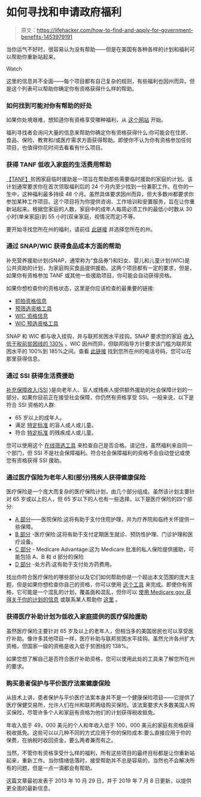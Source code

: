 # 如何寻找和申请政府福利

> 原文：<https://lifehacker.com/how-to-find-and-apply-for-government-benefits-1453979191>

当你运气不好时，很容易认为没有帮助——但是在美国有各种各样的计划和福利可以帮助你重新站起来。

Watch

这里的信息并不全面——每个项目都有自己复杂的规则，有些福利也因州而异。但是这个列表可以帮助你确定你有资格获得什么样的帮助。

### **如何找到可能对你有帮助的好处**

如果你处境艰难，想知道你有资格享受哪种福利，从 [这个网站](https://www.benefits.gov/) 开始。

福利寻找者会询问大量的信息来帮助你确定你有资格获得什么:你可能会在住房、食品、保险、教育和/或医疗需求方面获得帮助。即使你不认为你有资格参加任何项目，也值得你花时间去看看有什么项目。

### **获得 TANF 低收入家庭的生活费用帮助**

[【TANF】](https://www.benefits.gov/benefit/613?)贫困家庭临时援助是一项旨在帮助那些需要临时援助的家庭的计划。该计划通常要求你在首次领取福利后的 24 个月内至少找到一份兼职工作。在你的一生中，这种福利最多持续 48 个月。虽然具体要求因州而异，但大多数州都要求你参加某种工作项目。这个项目将为你提供咨询、工作培训和安置服务，旨在让你重新站起来。根据您家庭的人数，家庭中的成年人每周必须工作的最低小时数从 30 小时(单亲家庭)到 55 小时(双亲家庭，视情况而定)不等。

要开始寻找您所在州的福利，请前往 [此链接](http://www.acf.hhs.gov/programs/ofa/help) 并选择您所在的州。

### **通过 SNAP/WIC 获得食品成本方面的帮助**

补充营养援助计划(SNAP，通常称为“食品券”)和妇女、婴儿和儿童计划(WIC)是公共资助的计划，为家庭购买食品提供援助。这两个项目都有一定的要求，但是，如果你有资格参加 TANF 或其他一些援助项目，你可能会自动获得资格。

如果你想检查你的资格状态，这里是你应该检查的最重要的链接:

*   [抓拍资格信息](https://www.fns.usda.gov/snap/recipient/eligibility)
*   [预筛选资格工具](https://www.snap-step1.usda.gov/fns/)
*   [WIC 资格信息](https://www.fns.usda.gov/wic)
*   [WIC 预选资格工具](https://wic.fns.usda.gov/wps/pages/preScreenTool.xhtml;jsessionid=86f17b6820506509b6170bafa7fd)

SNAP 和 WIC 都与收入挂钩，并与联邦贫困水平挂钩。SNAP 要求您的家庭 [收入低于税前贫困线的 130%](https://www.fns.usda.gov/snap/recipient/eligibility#What%20are%20the%20SNAP%20income%20limits?) 。WIC 因州而异，但联邦指导方针要求该门槛为联邦贫困水平的 100%到 185%之间。查看 [此链接](https://www.fns.usda.gov/contacts?f%5B1%5D=program%3A32) 找到您所在州的电话号码，您可以在那里获得信息。

### **通过 SSI 获得生活费援助**

[补充保障收入(SSI](https://www.ssa.gov/ssi/text-over-ussi.htm) )是向老年人、盲人或残疾人提供额外援助的社会保障计划的一部分。如果你目前正在接受社会保障，你仍然有资格享受 SSI。一般来说，以下是符合 SSI 资格的人群:

*   65 岁以上的成年人。
*   满足 [特定标准](https://www.ssa.gov/ssi/text-disable-ussi.htm) 的盲人成人或儿童。
*   符合 [特定标准](https://www.ssa.gov/ssi/text-disable-ussi.htm) 的残疾成人或儿童。

您可以使用这个 [在线筛选工具](https://www.benefits.gov/benefit/4412) 来检查自己是否合格。请记住，虽然福利来自同一个部门，但 SSI 不是社会保障福利。符合社会保障福利的资格不会自动登记或使您有资格获得 SSI 援助。

### **通过医疗保险为老年人和(部分)残疾人获得健康保险**

医疗保险是一个庞大而复杂的医疗保险计划，由几个部分组成。虽然该计划主要针对 65 岁或以上的人，但 65 岁以下的人也有一些选择。以下是医疗保险的四个部分:

*   [A 部分](https://www.medicare.gov/what-medicare-covers/what-part-a-covers)——医院保险:这将有助于支付住院护理，并为疗养院和临终关怀提供一些保障。
*   [B 部分](https://www.medicare.gov/what-medicare-covers/what-part-b-covers) -医疗保险:这将有助于支付定期医生就诊、预防性护理、门诊护理和医疗设备。
*   [C 部分](https://www.medicare.gov/sign-up-change-plans/types-of-medicare-health-plans/medicare-advantage-plans) - Medicare Advantage:这为 Medicare 批准的私人保险提供援助，可能包括 A、B 和 d 部分的保险
*   [D 部分](https://www.medicare.gov/drug-coverage-part-d) -处方药:这有助于支付处方药费用。

找出你符合医疗保险的哪些部分以及它们如何帮助你是一个超出本文范围的庞大主题，但是如果你想检查你自己的资格，你可以使用 [这个工具](http://www.medicare.gov/MedicareEligibility/home.asp?version=default&browser=Chrome%7C30%7CWinNT&language=English) 来完成。即使你有资格，它可能是一个混乱的计划，覆盖面和混乱，但你可以 [使用 Medicare.gov 获得关于你的计划的信息](http://www.medicare.gov/) 或联系某人帮助你 [这里](http://www.medicare.gov/forms-help-and-resources/contact/contact-medicare.html) 。

### **获得医疗补助计划为低收入家庭提供的医疗保险援助**

虽然医疗保险主要针对 65 岁及以上的老年人，但相当多的美国居民也可以享受医疗补助。像许多其他项目一样，医疗补助与联邦贫困水平挂钩。虽然允许各州扩大资格，但国家一级的资格是收入低于贫困线的 138%。

如果您想了解自己是否符合医疗补助资格，您可以使用此处的工具来了解您所在州的要求。

### **购买患者保护与平价医疗法案健康保险**

从技术上讲，患者保护与平价医疗法案本身并不是一个健康保险项目——它提供了医疗保健交易所，允许人们在州和联邦两级购买保险。该法案要求大多数美国人购买保险，尽管许多个人和家庭有资格为他们的计划获得税收抵免。

年收入低于 49，000 美元的个人和年收入低于 100，000 美元的家庭有资格获得税收抵免。这些可以以几种不同的方式应用于你的保险成本:要么直接应用于你的保费，在纳税时收回资金，要么两者兼而有之。

当然，不管你有资格享受什么样的福利，所有这些项目的最终目标都是让你重新站起来，重新工作。当你情绪低落时，接受帮助并不总是容易的，当然也不会解决所有的问题，但是一点一滴都会有帮助。

这篇文章最初发表于 2013 年 10 月 29 日，并于 2019 年 7 月 8 日更新，以提供更全面的最新信息。